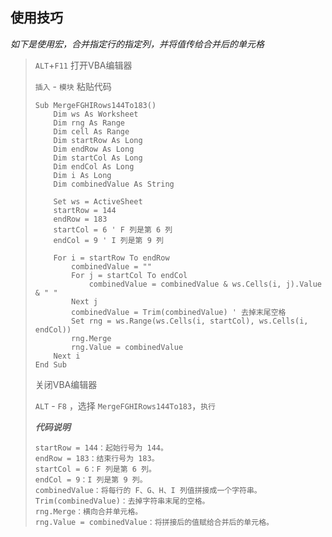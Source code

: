 ## **使用技巧**

*如下是使用宏，合并指定行的指定列，并将值传给合并后的单元格*

> `ALT`+`F11` 打开VBA编辑器
>
> `插入` - `模块` 粘贴代码
>
> ````
> Sub MergeFGHIRows144To183()
>     Dim ws As Worksheet
>     Dim rng As Range
>     Dim cell As Range
>     Dim startRow As Long
>     Dim endRow As Long
>     Dim startCol As Long
>     Dim endCol As Long
>     Dim i As Long
>     Dim combinedValue As String
>     
>     Set ws = ActiveSheet
>     startRow = 144
>     endRow = 183
>     startCol = 6 ' F 列是第 6 列
>     endCol = 9 ' I 列是第 9 列
>     
>     For i = startRow To endRow
>         combinedValue = ""
>         For j = startCol To endCol
>             combinedValue = combinedValue & ws.Cells(i, j).Value & " "
>         Next j
>         combinedValue = Trim(combinedValue) ' 去掉末尾空格
>         Set rng = ws.Range(ws.Cells(i, startCol), ws.Cells(i, endCol))
>         rng.Merge
>         rng.Value = combinedValue
>     Next i
> End Sub
> ````
>
> 关闭VBA编辑器
>
> `ALT` - `F8` ，选择 `MergeFGHIRows144To183`，`执行`
>
> ***代码说明***
>
> ````
> startRow = 144：起始行号为 144。
> endRow = 183：结束行号为 183。
> startCol = 6：F 列是第 6 列。
> endCol = 9：I 列是第 9 列。
> combinedValue：将每行的 F、G、H、I 列值拼接成一个字符串。
> Trim(combinedValue)：去掉字符串末尾的空格。
> rng.Merge：横向合并单元格。
> rng.Value = combinedValue：将拼接后的值赋给合并后的单元格。
> ````

